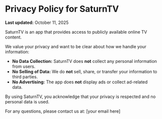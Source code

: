 # Privacy Policy for SaturnTV

**Last updated:** October 11, 2025

SaturnTV is an app that provides access to publicly available online TV content.  

We value your privacy and want to be clear about how we handle your information:

- **No Data Collection:** SaturnTV does **not** collect any personal information from users.  
- **No Selling of Data:** We do **not** sell, share, or transfer your information to third parties.  
- **No Advertising:** The app does **not** display ads or collect ad-related data.  

By using SaturnTV, you acknowledge that your privacy is respected and no personal data is used.  

For any questions, please contact us at: [your email here]
